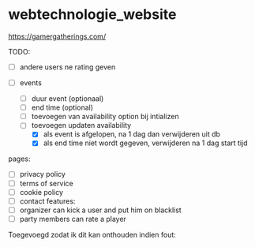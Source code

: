 # webtechnologie_website
https://gamergatherings.com/

TODO:
- [ ] andere users ne rating geven

- [ ] events
   - [ ] duur event (optionaal)
   - [ ] end time (optional)
   - [ ] toevoegen van availability option bij intializen
   - [ ] toevoegen updaten availability
      - [x] als event is afgelopen, na 1 dag dan verwijderen uit db
      - [x] als end time niet wordt gegeven, verwijderen na 1 dag start tijd

pages:
- [ ] privacy policy
- [ ] terms of service
- [ ] cookie policy
- [ ] contact
features:
- [ ] organizer can kick a user and put him on blacklist
- [ ] party members can rate a player

Toegevoegd zodat ik dit kan onthouden indien fout:
